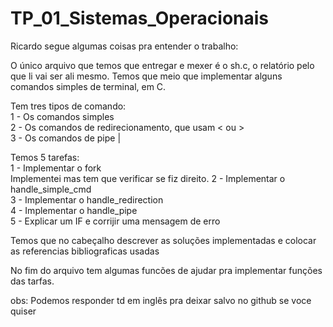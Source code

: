 # TP_01_Sistemas_Operacionais

Ricardo segue algumas coisas pra entender o trabalho:

O único arquivo que temos que entregar e mexer é o sh.c, o relatório pelo que li vai ser ali mesmo. Temos que meio que implementar alguns comandos simples de terminal, em C.

Tem tres tipos de comando:  
    1 - Os comandos simples  
    2 - Os comandos de redirecionamento, que usam < ou >  
    3 - Os comandos de pipe |  

Temos 5 tarefas:  
    1 - Implementar o fork  
        Implementei mas tem que verificar se fiz direito.
    2 - Implementar o handle_simple_cmd  
    3 - Implementar o handle_redirection  
    4 - Implementar o handle_pipe  
    5 - Explicar um IF e corrijir uma mensagem de erro  

Temos que no cabeçalho descrever as soluções implementadas e colocar as referencias bibliograficas usadas

No fim do arquivo tem algumas funcões de ajudar pra implementar funções das tarfas.

obs: Podemos responder td em inglês pra deixar salvo no github se voce quiser